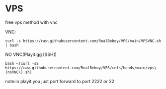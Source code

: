 # VPS
free vps method with vnc

VNC:
```
curl -s https://raw.githubusercontent.com/RealBeboy/VPS/main/VPSVNC.sh | bash
```
NO VNC(Playit.gg [SSH])
```
bash <(curl -sS https://raw.githubusercontent.com/RealBeboy/VPS/refs/heads/main/vps\(noVNC\).sh)
```
note:in playit you just port forward to port 2222 or 22
